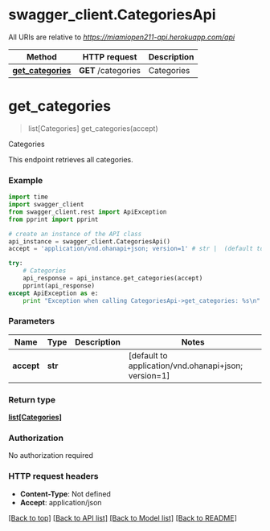 # swagger_client.CategoriesApi

All URIs are relative to *https://miamiopen211-api.herokuapp.com/api*

Method | HTTP request | Description
------------- | ------------- | -------------
[**get_categories**](CategoriesApi.md#get_categories) | **GET** /categories | Categories


# **get_categories**
> list[Categories] get_categories(accept)

Categories

This endpoint retrieves all categories.

### Example 
```python
import time
import swagger_client
from swagger_client.rest import ApiException
from pprint import pprint

# create an instance of the API class
api_instance = swagger_client.CategoriesApi()
accept = 'application/vnd.ohanapi+json; version=1' # str |  (default to application/vnd.ohanapi+json; version=1)

try: 
    # Categories
    api_response = api_instance.get_categories(accept)
    pprint(api_response)
except ApiException as e:
    print "Exception when calling CategoriesApi->get_categories: %s\n" % e
```

### Parameters

Name | Type | Description  | Notes
------------- | ------------- | ------------- | -------------
 **accept** | **str**|  | [default to application/vnd.ohanapi+json; version&#x3D;1]

### Return type

[**list[Categories]**](Categories.md)

### Authorization

No authorization required

### HTTP request headers

 - **Content-Type**: Not defined
 - **Accept**: application/json

[[Back to top]](#) [[Back to API list]](../README.md#documentation-for-api-endpoints) [[Back to Model list]](../README.md#documentation-for-models) [[Back to README]](../README.md)

